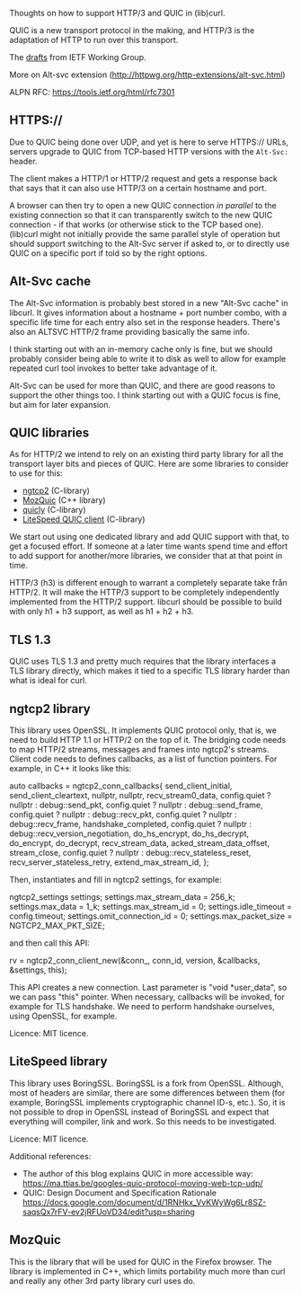 Thoughts on how to support HTTP/3 and QUIC in (lib)curl.

QUIC is a new transport protocol in the making, and HTTP/3 is the adaptation of HTTP to run over this transport.

The [drafts](https://quicwg.github.io/) from IETF Working Group.

More on Alt-svc extension (http://httpwg.org/http-extensions/alt-svc.html)

ALPN RFC:  https://tools.ietf.org/html/rfc7301

## HTTPS://

Due to QUIC being done over UDP, and yet is here to serve HTTPS:// URLs, servers upgrade to QUIC from TCP-based HTTP versions with the `Alt-Svc:` header.

The client makes a HTTP/1 or HTTP/2 request and gets a response back that says that it can also use HTTP/3 on a certain hostname and port.

A browser can then try to open a new QUIC connection *in parallel* to the existing connection so that it can transparently switch to the new QUIC connection - if that works (or otherwise stick to the TCP based one). (lib)curl might not initially provide the same parallel style of operation but should support switching to the Alt-Svc server if asked to, or to directly use QUIC on a specific port if told so by the right options.

## Alt-Svc cache

The Alt-Svc information is probably best stored in a new "Alt-Svc cache" in libcurl. It gives information about a hostname + port number combo, with a specific life time for each entry also set in the response headers. There's also an ALTSVC HTTP/2 frame providing basically the same info.

I think starting out with an in-memory cache only is fine, but we should probably consider being able to write it to disk as well to allow for example repeated curl tool invokes to better take advantage of it.

Alt-Svc can be used for more than QUIC, and there are good reasons to support the other things too. I think starting out with a QUIC focus is fine, but aim for later expansion.

## QUIC libraries

As for HTTP/2 we intend to rely on an existing third party library for all the transport layer bits and pieces of QUIC. Here are some libraries to consider to use for this:

 - [ngtcp2](https://github.com/ngtcp2/ngtcp2)  (C-library)
 - [MozQuic](https://github.com/mcmanus/mozquic) (C++ library)
 - [quicly](https://github.com/h2o/quicly) (C-library)
 - [LiteSpeed QUIC client](https://github.com/litespeedtech/lsquic-client) (C-library)

We start out using one dedicated library and add QUIC support with that, to get a focused effort. If someone at a later time wants spend time and effort to add support for another/more libraries, we consider that at that point in time.

HTTP/3 (h3) is different enough to warrant a completely separate take från HTTP/2. It will make the HTTP/3 support to be completely independently implemented from the HTTP/2 support. libcurl should be possible to build with only h1 + h3 support, as well as h1 + h2 + h3.

## TLS 1.3
QUIC uses TLS 1.3 and pretty much requires that the library interfaces a TLS library directly, which makes it tied to a specific TLS library harder than what is ideal for curl.

## ngtcp2 library
This library uses OpenSSL.  It implements QUIC protocol only, that is, we need to build HTTP 1.1 or HTTP/2 on the top of it. The bridging code needs to map HTTP/2 streams, messages and frames into ngtcp2's streams. 
Client code needs to defines callbacks, as a list of function pointers. For example, in C++ it looks like this:

  auto callbacks = ngtcp2_conn_callbacks{
      send_client_initial,
      send_client_cleartext,
      nullptr,
      nullptr,
      recv_stream0_data,
      config.quiet ? nullptr : debug::send_pkt,
      config.quiet ? nullptr : debug::send_frame,
      config.quiet ? nullptr : debug::recv_pkt,
      config.quiet ? nullptr : debug::recv_frame,
      handshake_completed,
      config.quiet ? nullptr : debug::recv_version_negotiation,
      do_hs_encrypt,
      do_hs_decrypt,
      do_encrypt,
      do_decrypt,
      recv_stream_data,
      acked_stream_data_offset,
      stream_close,
      config.quiet ? nullptr : debug::recv_stateless_reset,
      recv_server_stateless_retry,
      extend_max_stream_id,
  };

Then, instantiates and fill in ngtcp2 settings, for example:

  ngtcp2_settings settings;
  settings.max_stream_data = 256_k;
  settings.max_data = 1_k;
  settings.max_stream_id = 0;
  settings.idle_timeout = config.timeout;
  settings.omit_connection_id = 0;
  settings.max_packet_size = NGTCP2_MAX_PKT_SIZE;

and then call this API:

  rv = ngtcp2_conn_client_new(&conn_, conn_id, version, &callbacks, &settings, this);

This API creates a new connection.  Last parameter is "void *user_data", so we can pass "this" pointer.
When necessary, callbacks will be invoked, for example for TLS handshake.  We need to perform handshake ourselves,
using OpenSSL, for example.


Licence:  MIT licence.

## LiteSpeed library
This library uses BoringSSL.  BoringSSL is a fork from OpenSSL. Although, most of headers are similar, there are some differences between them (for example, BoringSSL implements cryptographic channel ID-s, etc.). So, it is not possible to drop in OpenSSL instead of BoringSSL and expect that everything will compiler, link and work. So this needs to be investigated.

Licence:  MIT licence.

Additional references:
- The author of this blog explains QUIC in more accessible way:
https://ma.ttias.be/googles-quic-protocol-moving-web-tcp-udp/
- QUIC: Design Document and Specification Rationale
https://docs.google.com/document/d/1RNHkx_VvKWyWg6Lr8SZ-saqsQx7rFV-ev2jRFUoVD34/edit?usp=sharing

## MozQuic
This is the library that will be used for QUIC in the Firefox browser. The library is implemented in C++, which limits portability much more than curl and really any other 3rd party library curl uses do.